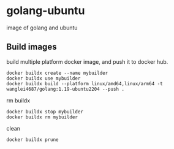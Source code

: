 # golang-ubuntu
image of golang and ubuntu

## Build images

build multiple platform docker image, and push it to docker hub.

```shell 
docker buildx create --name mybuilder
docker buildx use mybuilder
docker buildx build --platform linux/amd64,linux/arm64 -t wanglei4687/golang:1.19-ubuntu2204 --push .
```

rm buildx

```shell
docker buildx stop mybuilder
docker buildx rm mybuilder
```

clean

```shell
docker buildx prune
```
